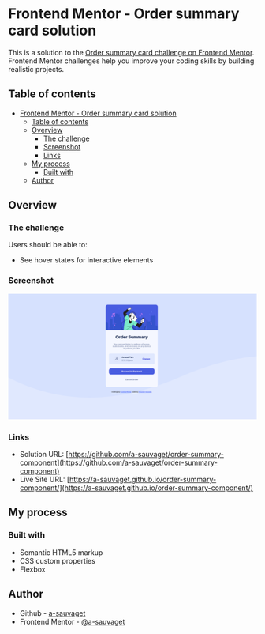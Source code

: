 # Frontend Mentor - Order summary card solution

This is a solution to the [Order summary card challenge on Frontend Mentor](https://www.frontendmentor.io/challenges/order-summary-component-QlPmajDUj). Frontend Mentor challenges help you improve your coding skills by building realistic projects. 

## Table of contents

- [Frontend Mentor - Order summary card solution](#frontend-mentor---order-summary-card-solution)
  - [Table of contents](#table-of-contents)
  - [Overview](#overview)
    - [The challenge](#the-challenge)
    - [Screenshot](#screenshot)
    - [Links](#links)
  - [My process](#my-process)
    - [Built with](#built-with)
  - [Author](#author)

## Overview

### The challenge

Users should be able to:

- See hover states for interactive elements

### Screenshot

![](./screenshot.png)
### Links

- Solution URL: [https://github.com/a-sauvaget/order-summary-component](https://github.com/a-sauvaget/order-summary-component)
- Live Site URL: [https://a-sauvaget.github.io/order-summary-component/](https://a-sauvaget.github.io/order-summary-component/)

## My process

### Built with

- Semantic HTML5 markup
- CSS custom properties
- Flexbox
## Author

- Github - [a-sauvaget](https://github.com/a-sauvaget)
- Frontend Mentor - [@a-sauvaget](https://www.frontendmentor.io/profile/a-sauvaget)
